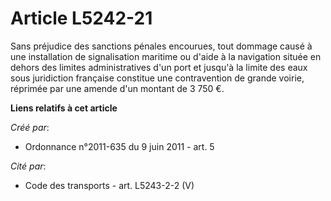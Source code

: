 # Article L5242-21

Sans préjudice des sanctions pénales encourues, tout dommage causé à une installation de signalisation maritime ou d'aide à
la navigation située en dehors des limites administratives d'un port et jusqu'à la limite des eaux sous juridiction française
constitue une contravention de grande voirie, réprimée par une amende d'un montant de 3 750 €.

**Liens relatifs à cet article**

_Créé par_:

  - Ordonnance n°2011-635 du 9 juin 2011 - art. 5

_Cité par_:

  - Code des transports - art. L5243-2-2 (V)
